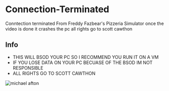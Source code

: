 # Connection-Terminated
Conntection terminated From Freddy Fazbear's Pizzeria Simulator once the video is done it crashes the pc all rights go to scott cawthon

## Info
- THIS WILL BSOD YOUR PC SO I RECOMMEND YOU RUN IT ON A VM 
- IF YOU LOSE DATA ON YOUR PC BECUASE OF THE BSOD IM NOT RESPONSIBLE 
- ALL RIGHTS GO TO SCOTT CAWTHON 

![michael afton](https://external-content.duckduckgo.com/iu/?u=https%3A%2F%2Fi.ytimg.com%2Fvi%2FsYVr2Usj9v8%2Fmaxresdefault.jpg&f=1&nofb=1&ipt=f18d7fec33fe31a63b697ab21ac1e98c43a38936ca19b66be98858c327f04b32&ipo=images)
